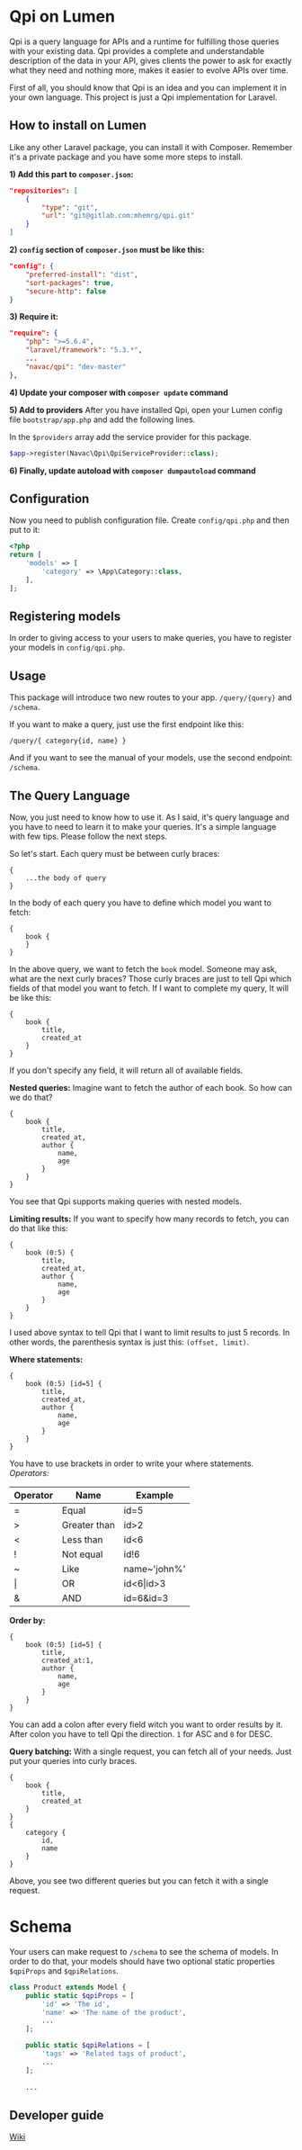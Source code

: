 # Qpi on Lumen
Qpi is a query language for APIs and a runtime for fulfilling those queries with your existing data. Qpi provides a complete and understandable description of the data in your API, gives clients the power to ask for exactly what they need and nothing more, makes it easier to evolve APIs over time.

>>>
First of all, you should know that Qpi is an idea and you can implement it in your own language. This project is just a Qpi implementation for Laravel.
>>>

## How to install on Lumen
Like any other Laravel package, you can install it with Composer. Remember it's a private package and you have some more steps to install.

**1) Add this part to `composer.json`:**
```json
"repositories": [
    {
        "type": "git",
        "url": "git@gitlab.com:mhemrg/qpi.git"
    }
]
```
**2) `config` section of `composer.json` must be like this:**
```json
"config": {
    "preferred-install": "dist",
    "sort-packages": true,
    "secure-http": false
}
```
**3) Require it:**
```json
"require": {
    "php": ">=5.6.4",
    "laravel/framework": "5.3.*",
    ...
    "navac/qpi": "dev-master"
},
```
**4) Update your composer with `composer update` command**

**5) Add to providers**
After you have installed Qpi, open your Lumen config file `bootstrap/app.php` and add the following lines.

In the `$providers` array add the service provider for this package.
```php
$app->register(Navac\Qpi\QpiServiceProvider::class);
```
**6) Finally, update autoload with `composer dumpautoload` command**

## Configuration
Now you need to publish configuration file. Create `config/qpi.php` and then put to it:
```php
<?php
return [
    'models' => [
        'category' => \App\Category::class,
    ],
];
```

## Registering models
In order to giving access to your users to make queries, you have to register your models in `config/qpi.php`.

## Usage
This package will introduce two new routes to your app. `/query/{query}` and `/schema`.

If you want to make a query, just use the first endpoint like this:
```
/query/{ category{id, name} }
```
And if you want to see the manual of your models, use the second endpoint: `/schema`.

## The Query Language
Now, you just need to know how to use it. As I said, it's query language and you have to need to learn it to make your queries. It's a simple language with few tips. Please follow the next steps.

So let's start.
Each query must be between curly braces:
```
{
    ...the body of query
}
```

In the body of each query you have to define which model you want to fetch:
```
{
    book {
    }
}
```
In the above query, we want to fetch the `book` model. Someone may ask, what are the next curly braces? Those curly braces are just to tell Qpi which fields of that model you want to fetch.
If I want to complete my query,  It will be like this:
```
{
    book {
        title,
        created_at
    }
}
```
If you don't specify any field, it will return all of available fields.

**Nested queries:**
Imagine want to fetch the author of each book. So how can we do that?
```
{
    book {
        title,
        created_at,
        author {
            name,
            age
        }
    }
}
```
You see that Qpi supports making queries with nested models.

**Limiting results:**
If you want to specify how many records to fetch, you can do that like this:
```
{
    book (0:5) {
        title,
        created_at,
        author {
            name,
            age
        }
    }
}
```
I used above syntax to tell Qpi that I want to limit results to just 5 records. In other words, the parenthesis syntax is just this: `(offset, limit)`.

**Where statements:**
```
{
    book (0:5) [id=5] {
        title,
        created_at,
        author {
            name,
            age
        }
    }
}
```
You have to use brackets in order to write your where statements.
*Operators:*

| Operator     | Name         | Example        |
|--------------|--------------|----------------|
| =            | Equal        | id=5           |
| >            | Greater than | id>2           |
| <            | Less than    | id<6           |
| !            | Not equal    | id!6           |
| ~            | Like         | name~'john%'   |
| &#124;       | OR           | id<6&#124;id>3 |
| &            | AND          | id=6&id=3      |


**Order by:**
```
{
    book (0:5) [id=5] {
        title,
        created_at:1,
        author {
            name,
            age
        }
    }
}
```
You can add a colon after every field witch you want to order results by it. After colon you have to tell Qpi the direction. `1` for ASC and `0` for DESC.

**Query batching:**
With a single request, you can fetch all of your needs. Just put your queries into curly braces.
```
{
    book {
        title,
        created_at
    }
}
{
    category {
        id,
        name
    }
}
```
Above, you see two different queries but you can fetch it with a single request.

# Schema
Your users can make request to `/schema` to see the schema of models. In order to do that, your models should have two optional static properties `$qpiProps` and `$qpiRelations`.
```php
class Product extends Model {
    public static $qpiProps = [
        'id' => 'The id',
        'name' => 'The name of the product',
        ...
    ];

    public static $qpiRelations = [
        'tags' => 'Related tags of product',
        ...
    ];
    
    ...
```

## Developer guide
[Wiki](https://gitlab.com/mhemrg/qpi/wikis/home)